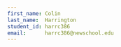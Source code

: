 ```yaml
---
first_name: Colin
last_name:  Harrington
student_id: harrc386
email:      harrc386@newschool.edu
---
```

